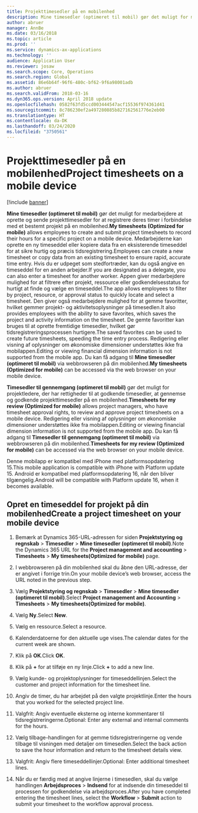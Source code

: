 ```yaml
---
title: Projekttimesedler på en mobilenhed
description: Mine timesedler (optimeret til mobil) gør det muligt for medarbejdere at oprette og sende projekttimesedler for at registrere deres timer i forbindelse med et bestemt projekt på en mobilenhed.
author: abruer
manager: AnnBe
ms.date: 03/16/2018
ms.topic: article
ms.prod: ''
ms.service: dynamics-ax-applications
ms.technology: ''
audience: Application User
ms.reviewer: josaw
ms.search.scope: Core, Operations
ms.search.region: Global
ms.assetid: 86e6b64f-96f6-480c-bf62-9f6a98001adb
ms.author: abruer
ms.search.validFrom: 2018-03-16
ms.dyn365.ops.version: April 2018 update
ms.openlocfilehash: 0582f63fd5ccd003444547acf15536f974361d41
ms.sourcegitcommit: 8c786230ef2a497280885b827162561776e2eb00
ms.translationtype: HT
ms.contentlocale: da-DK
ms.lasthandoff: 03/24/2020
ms.locfileid: "3750561"
---
```

# <a name="project-timesheets-on-a-mobile-device"></a><span data-ttu-id="b784f-103">Projekttimesedler på en mobilenhed</span><span class="sxs-lookup"><span data-stu-id="b784f-103">Project timesheets on a mobile device</span></span>

[!include [banner](../includes/banner.md)]

<span data-ttu-id="b784f-104">**Mine timesedler (optimeret til mobil)** gør det muligt for medarbejdere at oprette og sende projekttimesedler for at registrere deres timer i forbindelse med et bestemt projekt på en mobilenhed.</span><span class="sxs-lookup"><span data-stu-id="b784f-104">**My timesheets (Optimized for mobile)** allows employees to create and submit project timesheets to record their hours for a specific project on a mobile device.</span></span> <span data-ttu-id="b784f-105">Medarbejderne kan oprette en ny timeseddel eller kopiere data fra en eksisterende timeseddel for at sikre hurtig og præcis tidsregistrering.</span><span class="sxs-lookup"><span data-stu-id="b784f-105">Employees can create a new timesheet or copy data from an existing timesheet to ensure rapid, accurate time entry.</span></span> <span data-ttu-id="b784f-106">Hvis du er udpeget som stedfortræder, kan du også angive en timeseddel for en anden arbejder.</span><span class="sxs-lookup"><span data-stu-id="b784f-106">If you are designated as a delegate, you can also enter a timesheet for another worker.</span></span> <span data-ttu-id="b784f-107">Appen giver medarbejdere mulighed for at filtrere efter projekt, ressource eller godkendelsesstatus for hurtigt at finde og vælge en timeseddel.</span><span class="sxs-lookup"><span data-stu-id="b784f-107">The app allows employees to filter by project, resource, or approval status to quickly locate and select a timesheet.</span></span> <span data-ttu-id="b784f-108">Den giver også medarbejdere mulighed for at gemme favoritter, hvilket gemmer projekt- og aktivitetsoplysninger på timesedlen.</span><span class="sxs-lookup"><span data-stu-id="b784f-108">It also provides employees with the ability to save favorites, which saves the project and activity information on the timesheet.</span></span> <span data-ttu-id="b784f-109">De gemte favoritter kan bruges til at oprette fremtidige timesedler, hvilket gør tidsregistreringsprocessen hurtigere.</span><span class="sxs-lookup"><span data-stu-id="b784f-109">The saved favorites can be used to create future timesheets, speeding the time entry process.</span></span> <span data-ttu-id="b784f-110">Redigering eller visning af oplysninger om økonomiske dimensioner understøttes ikke fra mobilappen.</span><span class="sxs-lookup"><span data-stu-id="b784f-110">Editing or viewing financial dimension information is not supported from the mobile app.</span></span> <span data-ttu-id="b784f-111">Du kan få adgang til **Mine timesedler (optimeret til mobil)** via webbrowseren på din mobilenhed.</span><span class="sxs-lookup"><span data-stu-id="b784f-111">**My timesheets (Optimized for mobile)** can be accessed via the web browser on your mobile device.</span></span>

<span data-ttu-id="b784f-112">**Timesedler til gennemgang (optimeret til mobil)** gør det muligt for projektledere, der har rettigheder til at godkende timesedler, at gennemse og godkende projekttimesedler på en mobilenhed.</span><span class="sxs-lookup"><span data-stu-id="b784f-112">**Timesheets for my review (Optimized for mobile)** allows project managers, who have timesheet approval rights, to review and approve project timesheets on a mobile device.</span></span> <span data-ttu-id="b784f-113">Redigering eller visning af oplysninger om økonomiske dimensioner understøttes ikke fra mobilappen.</span><span class="sxs-lookup"><span data-stu-id="b784f-113">Editing or viewing financial dimension information is not supported from the mobile app.</span></span> <span data-ttu-id="b784f-114">Du kan få adgang til **Timesedler til gennemgang (optimeret til mobil)** via webbrowseren på din mobilenhed.</span><span class="sxs-lookup"><span data-stu-id="b784f-114">**Timesheets for my review (Optimized for mobile)** can be accessed via the web browser on your mobile device.</span></span>

<span data-ttu-id="b784f-115">Denne mobilapp er kompatibel med iPhone med platformsopdatering 15.</span><span class="sxs-lookup"><span data-stu-id="b784f-115">This mobile application is compatible with iPhone with Platform update 15.</span></span>
<span data-ttu-id="b784f-116">Android er kompatibel med platformsopdatering 16, når den bliver tilgængelig.</span><span class="sxs-lookup"><span data-stu-id="b784f-116">Android will be compatible with Platform update 16, when it becomes available.</span></span>

## <a name="create-a-project-timesheet-on-your-mobile-device"></a><span data-ttu-id="b784f-117">Opret en timeseddel for projekt på din mobilenhed</span><span class="sxs-lookup"><span data-stu-id="b784f-117">Create a project timesheet on your mobile device</span></span>

1.  <span data-ttu-id="b784f-118">Bemærk at Dynamics 365-URL-adressen for siden **Projektstyring og regnskab** \> **Timesedler** \> **Mine timesedler (optimeret til mobil)**.</span><span class="sxs-lookup"><span data-stu-id="b784f-118">Note the Dynamics 365 URL for the **Project management and accounting** \> **Timesheets** \> **My timesheets(Optimized for mobile)** page.</span></span>

2.  <span data-ttu-id="b784f-119">I webbrowseren på din mobilenhed skal du åbne den URL-adresse, der er angivet i forrige trin.</span><span class="sxs-lookup"><span data-stu-id="b784f-119">On your mobile device’s web browser, access the URL noted in the previous step.</span></span>
 
3.  <span data-ttu-id="b784f-120">Vælg **Projektstyring og regnskab** \> **Timesedler** \> **Mine timesedler (optimeret til mobil)**.</span><span class="sxs-lookup"><span data-stu-id="b784f-120">Select **Project management and Accounting** \> **Timesheets** \> **My timesheets(Optimized for mobile)**.</span></span>

4.  <span data-ttu-id="b784f-121">Vælg **Ny**.</span><span class="sxs-lookup"><span data-stu-id="b784f-121">Select **New**.</span></span>

5.  <span data-ttu-id="b784f-122">Vælg en ressource.</span><span class="sxs-lookup"><span data-stu-id="b784f-122">Select a resource.</span></span>

6.  <span data-ttu-id="b784f-123">Kalenderdatoerne for den aktuelle uge vises.</span><span class="sxs-lookup"><span data-stu-id="b784f-123">The calendar dates for the current week are shown.</span></span>

7.  <span data-ttu-id="b784f-124">Klik på **OK**.</span><span class="sxs-lookup"><span data-stu-id="b784f-124">Click **OK**.</span></span>

8.  <span data-ttu-id="b784f-125">Klik på **+** for at tilføje en ny linje.</span><span class="sxs-lookup"><span data-stu-id="b784f-125">Click **+** to add a new line.</span></span>

9.  <span data-ttu-id="b784f-126">Vælg kunde- og projektoplysninger for timeseddellinjen.</span><span class="sxs-lookup"><span data-stu-id="b784f-126">Select the customer and project information for the timesheet line.</span></span>

10. <span data-ttu-id="b784f-127">Angiv de timer, du har arbejdet på den valgte projektlinje.</span><span class="sxs-lookup"><span data-stu-id="b784f-127">Enter the hours that you worked for the selected project line.</span></span>

11. <span data-ttu-id="b784f-128">Valgfrit: Angiv eventuelle eksterne og interne kommentarer til tidsregistreringerne.</span><span class="sxs-lookup"><span data-stu-id="b784f-128">Optional: Enter any external and internal comments for the hours.</span></span>

12. <span data-ttu-id="b784f-129">Vælg tilbage-handlingen for at gemme tidsregistreringerne og vende tilbage til visningen med detaljer om timesedlen.</span><span class="sxs-lookup"><span data-stu-id="b784f-129">Select the back action to save the hour information and return to the timesheet details view.</span></span>

13. <span data-ttu-id="b784f-130">Valgfrit: Angiv flere timeseddellinjer.</span><span class="sxs-lookup"><span data-stu-id="b784f-130">Optional: Enter additional timesheet lines.</span></span>

14. <span data-ttu-id="b784f-131">Når du er færdig med at angive linjerne i timesedlen, skal du vælge handlingen **Arbejdsproces** \> **Indsend** for at indsende din timeseddel til processen for godkendelse via arbejdsproces.</span><span class="sxs-lookup"><span data-stu-id="b784f-131">After you have completed entering the timesheet lines, select the **Workflow** \> **Submit** action to submit your timesheet to the workflow approval process.</span></span>
